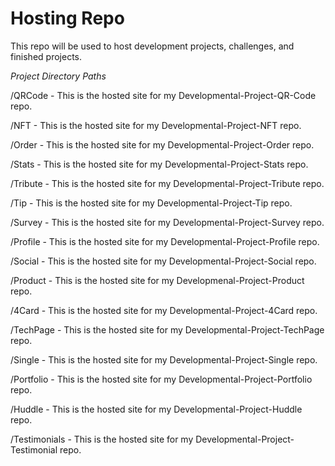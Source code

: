 # Hosting Repo
 
 This repo will be used to host development projects, challenges, and finished projects. 
 
 *Project Directory Paths*
 
 /QRCode - This is the hosted site for my Developmental-Project-QR-Code repo.
 
 /NFT - This is the hosted site for my Developmental-Project-NFT repo.
 
 /Order - This is the hosted site for my Developmental-Project-Order repo.
 
 /Stats - This is the hosted site for my Developmental-Project-Stats repo.
 
 /Tribute - This is the hosted site for my Developmental-Project-Tribute repo.
 
 /Tip - This is the hosted site for my Developmental-Project-Tip repo.
 
 /Survey - This is the hosted site for my Developmental-Project-Survey repo.
 
 /Profile - This is the hosted site for my Developmental-Project-Profile repo.
 
 /Social - This is the hosted site for my Developmental-Project-Social repo.
 
 /Product - This is the hosted site for my Developmenal-Project-Product repo.
 
 /4Card - This is the hosted site for my Developmental-Project-4Card repo.
 
 /TechPage - This is the hosted site for my Developmental-Project-TechPage repo.
 
 /Single - This is the hosted site for my Developmental-Project-Single repo.
 
 /Portfolio - This is the hosted site for my Developmental-Project-Portfolio repo.
 
 /Huddle - This is the hosted site for my Developmental-Project-Huddle repo.
 
 /Testimonials - This is the hosted site for my Developmental-Project-Testimonial repo.

